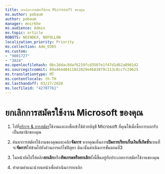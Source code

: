 ```yaml
---
title: ยกเลิกการสมัครใช้งาน Microsoft ของคุณ
ms.author: pebaum
author: pebaum
manager: mnirkhe
ms.audience: Admin
ms.topic: article
ROBOTS: NOINDEX, NOFOLLOW
localization_priority: Priority
ms.collection: Adm_O365
ms.custom:
- "9001727"
- "3824"
ms.openlocfilehash: 0bc16dac8daf6219fcd3507e1f47d1d62a0961d2
ms.sourcegitcommit: 09a46448411022829e4b83879c113c0ccfc29625
ms.translationtype: MT
ms.contentlocale: th-TH
ms.lasthandoff: 03/17/2020
ms.locfileid: "42707761"
---
```

# <a name="cancel-your-microsoft-subscription"></a>ยกเลิกการสมัครใช้งาน Microsoft ของคุณ

1. ไปที่[บริการ & การสมัคร](https://account.microsoft.com/services/)ใช้งานและลงชื่อเข้าใช้ด้วยบัญชี Microsoft ที่คุณใช้เมื่อซื้อการบอกรับเป็นสมาชิกของคุณ

2. ค้นหาการสมัครใช้งานของคุณและคลิก**จัดการ** หากคุณเห็นการ**เปิดการเรียกเก็บเงินที่เกิดซ้ำ**แทนที่จะ**จัดการ**ให้ข้ามไปยังส่วนการแก้ไขปัญหา  มิฉะนั้นดำเนินการขั้นตอนที่3

3. ในหน้าถัดไปให้คลิก**ยกเลิก**หรือ**อัพเกรดหรือยกเลิก**ทั้งนี้ขึ้นอยู่กับประเภทการสมัครใช้งานของคุณ

4. ทำตามคำแนะนำบนหน้าเพื่อดำเนินการยกเลิก
